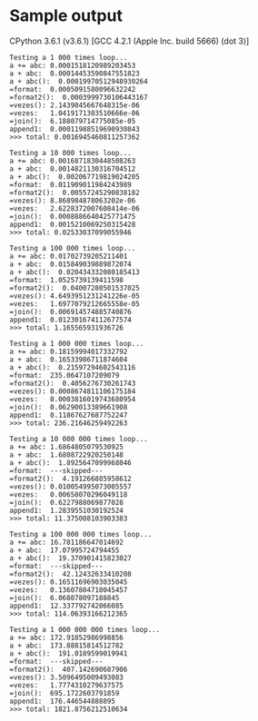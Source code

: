 # Sample output 
CPython 3.6.1 (v3.6.1) 
[GCC 4.2.1 (Apple Inc. build 5666) (dot 3)]

    
    Testing a 1 000 times loop...
    a += abc: 0.0001518120989203453
    a + abc:  0.00014453590847551823
    a + abc():  0.00019970512948930264
    =format:  0.0005091580096632242
    =format2():  0.0003999730106443167
    =vezes(): 2.1439045667648315e-06
    =vezes:   1.0419171303510666e-06
    =join():  6.188079714775085e-05
    append1:  0.00011988519690930843
    >>> total: 0.0016945460811257362

    Testing a 10 000 times loop...
    a += abc: 0.0016871830448508263
    a + abc:  0.0014821130316704512
    a + abc():  0.002067719819024205
    =format:  0.011909011984243989
    =format2():  0.00557245290838182
    =vezes(): 8.868984878063202e-06
    =vezes:   2.6228372007608414e-06
    =join():  0.0008886640425771475
    append1:  0.0015210069250315428
    >>> total: 0.02533037099055946

    Testing a 100 000 times loop...
    a += abc: 0.01702739205211401
    a + abc:  0.015849039889872074
    a + abc():  0.020434332080185413
    =format:  1.0525739139411598
    =format2():  0.04007280501537025
    =vezes(): 4.6493951231241226e-05
    =vezes:   1.6977079212665558e-05
    =join():  0.006914574885740876
    append1:  0.012301674112677574
    >>> total: 1.165565931936726
    
    Testing a 1 000 000 times loop...
    a += abc: 0.18159994017332792
    a + abc:  0.16533986711874604
    a + abc():  0.21597294602543116
    =format:  235.0647107209079
    =format2():  0.4056276730261743
    =vezes(): 0.0008674811106175184
    =vezes:   0.0003816019743680954
    =join():  0.06290013389661908
    append1:  0.11867627687752247
    >>> total: 236.21646259492263
    
    Testing a 10 000 000 times loop...
    a += abc: 1.6864805079530925
    a + abc:  1.6808722920250148
    a + abc():  1.8925647099968046
    =format:  ---skipped---
    =format2():  4.191266885958612
    =vezes(): 0.010054995073005557
    =vezes:   0.00658070296049118
    =join():  0.6227988069877028
    append1:  1.2839551030192524
    >>> total: 11.375008103903383

    Testing a 100 000 000 times loop...
    a += abc: 16.781186647014692
    a + abc:  17.07995724794455
    a + abc():  19.370901415823027
    =format:  ---skipped---
    =format2():  42.12432633410208
    =vezes(): 0.16511696903035045
    =vezes:   0.13607804710045457
    =join():  6.068078097188845
    append1:  12.337792742066085
    >>> total: 114.06393166212365
    
    Testing a 1 000 000 000 times loop...
    a += abc: 172.91852986998856
    a + abc:  173.88815814512782
    a + abc():  191.0189599019941
    =format:  ---skipped---
    =format2():  407.142690687906
    =vezes(): 3.5096495009493083
    =vezes:   1.7774310279637575
    =join():  695.1722603791859
    append1:  176.446544888895
    >>> total: 1821.8756212510634
